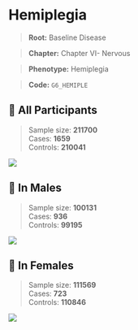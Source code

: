 # Hemiplegia

> **Root:** Baseline Disease  

> **Chapter:** Chapter VI- Nervous  

> **Phenotype:** Hemiplegia  

> **Code:** `G6_HEMIPLE`

## 🧪 All Participants  
> Sample size: **211700**  
> Cases: **1659**  
> Controls: **210041**
<img src="/Disease/Figures/ALL/Incidence/G6_HEMIPLE.png"/>
<CsvTable src="/Disease/Data/ALL/Incidence/COX_G6_HEMIPLE.csv" label="🔍 View full results" />

## 👨 In Males  
> Sample size: **100131**  
> Cases: **936**  
> Controls: **99195**
<img src="/Disease/Figures/Male/Incidence/G6_HEMIPLE.png"/>
<CsvTable src="/Disease/Data/Male/Incidence/COX_G6_HEMIPLE.csv" label="🔍 View full results" />

## 👩 In Females  
> Sample size: **111569**  
> Cases: **723**  
> Controls: **110846**
<img src="/Disease/Figures/Female/Incidence/G6_HEMIPLE.png"/>
<CsvTable src="/Disease/Data/Female/Incidence/COX_G6_HEMIPLE.csv" label="🔍 View full results" />
